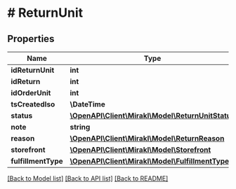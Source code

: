 # # ReturnUnit

## Properties

Name | Type | Description | Notes
------------ | ------------- | ------------- | -------------
**idReturnUnit** | **int** |  |
**idReturn** | **int** |  |
**idOrderUnit** | **int** |  |
**tsCreatedIso** | **\DateTime** |  |
**status** | [**\OpenAPI\Client\Mirakl\Model\ReturnUnitStatus**](ReturnUnitStatus.md) |  |
**note** | **string** |  |
**reason** | [**\OpenAPI\Client\Mirakl\Model\ReturnReason**](ReturnReason.md) |  |
**storefront** | [**\OpenAPI\Client\Mirakl\Model\Storefront**](Storefront.md) |  |
**fulfillmentType** | [**\OpenAPI\Client\Mirakl\Model\FulfillmentType**](FulfillmentType.md) |  |

[[Back to Model list]](../../README.md#models) [[Back to API list]](../../README.md#endpoints) [[Back to README]](../../README.md)
